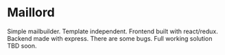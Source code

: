 # Maillord

Simple mailbuilder. Template independent.
Frontend built with react/redux.
Backend made with express.
There are some bugs.  Full working solution TBD soon.
